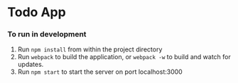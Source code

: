 # Todo App

### To run in development
1. Run `npm install` from within the project directory
2. Run `webpack` to build the application, or `webpack -w` to build and watch for updates.
3. Run `npm start` to start the server on port localhost:3000
